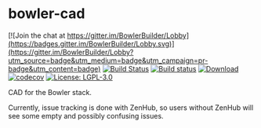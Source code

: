 # bowler-cad

[![Join the chat at https://gitter.im/BowlerBuilder/Lobby](https://badges.gitter.im/BowlerBuilder/Lobby.svg)](https://gitter.im/BowlerBuilder/Lobby?utm_source=badge&utm_medium=badge&utm_campaign=pr-badge&utm_content=badge)
[![Build Status](https://travis-ci.org/CommonWealthRobotics/bowler-kernel.svg?branch=master)](https://travis-ci.org/CommonWealthRobotics/bowler-kernel)
[![Build status](https://ci.appveyor.com/api/projects/status/49hn4238d3mu41f8/branch/master?svg=true)](https://ci.appveyor.com/project/Octogonapus/bowler-kernel/branch/master)
[![Download](https://api.bintray.com/packages/commonwealthrobotics/maven-artifacts/bowler-kernel/images/download.svg) ](https://bintray.com/commonwealthrobotics/maven-artifacts/bowler-kernel/_latestVersion)
[![codecov](https://codecov.io/gh/CommonWealthRobotics/bowler-kernel/branch/master/graph/badge.svg)](https://codecov.io/gh/CommonWealthRobotics/bowler-kernel)
[![License: LGPL-3.0](https://img.shields.io/github/license/CommonWealthRobotics/bowler-kernel.svg)](https://img.shields.io/github/license/CommonWealthRobotics/bowler-kernel.svg)

CAD for the Bowler stack.

Currently, issue tracking is done with ZenHub, so users without ZenHub will see some empty and possibly confusing issues.

